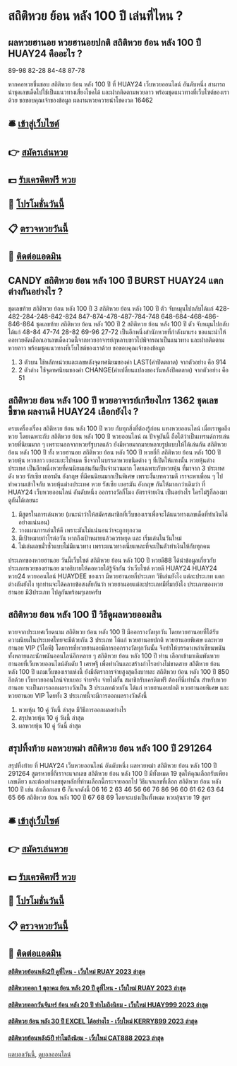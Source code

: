 # สถิติหวย ย้อน หลัง 100 ปี เล่นที่ไหน ?
## ผลหวยฮานอย หวยฮานอยปกติ สถิติหวย ย้อน หลัง 100 ปี HUAY24 คืออะไร ?
89-98
82-28
84-48
87-78

หากคอหวยชื่นชอบ สถิติหวย ย้อน หลัง 100 ปี ที่ HUAY24 เว็บหวยออนไลน์ อันดับหนึ่ง สามารถนำชุดเลขเด็ดไปใช้เป็นแนวทางเสี่ยงโชคได้ และฝากติดตามหวยลาว พร้อมชุดแนวทางที่เว็บไซต์ของเราด้วย
ขอขอบคุณเจ้าของข้อมูล
ผลงานหวยควายนำโชคงวด 16462

## 🛎 [เข้าสู่เว็บไซต์](https://bit.ly/3BG5bNw)
## 👉 [สมัครเล่นหวย](https://bit.ly/3BG5bNw)
## 💵 [รับเครดิตฟรี หวย](https://bit.ly/3C3mvgS)
## 👑 [โปรโมชั่นวันนี้](https://bit.ly/3C3mvgS)
## 📋 [ตรวจหวยวันนี้](https://bit.ly/3C3mvgS)
## 📱 [ติดต่อแอดมิน](https://bit.ly/3C3mvgS)

## CANDY สถิติหวย ย้อน หลัง 100 ปี BURST HUAY24 แตกต่างกันอย่างไร ?
ชุดเลขท้าย สถิติหวย ย้อน หลัง 100 ปี 3 สถิติหวย ย้อน หลัง 100 ปี ตัว จับหมุนไปกลับได้แก่
428-482-284-248-842-824
847-874-478-487-784-748
648-684-468-486-846-864
ชุดเลขท้าย สถิติหวย ย้อน หลัง 100 ปี 2 สถิติหวย ย้อน หลัง 100 ปี ตัว จับหมุนไปกลับได้แก่
48-84
47-74
28-82
69-96
27-72
เป็นอีกหนึ่งสำนักหวยที่กำลังมาแรง ขอแนะนำให้คอหวยคัดเลือกเอาเลขเด็ดงวดนี้จากหวยอาจารย์กุหลาบขาวไปพิจารณาเป็นแนวทาง และฝากติดตามหวยลาว พร้อมชุดแนวทางที่เว็บไซต์ของเราด้วย
ขอขอบคุณเจ้าของข้อมูล

1. 3 ตัวบน ใช้หลักหน่วยและเลขหลังจุดทศนิยมของค่า LAST(ค่าปิดตลาด) จากตัวอย่าง คือ 914
2. 2 ตัวล่าง ใช้จุดทศนิยมของค่า CHANGE(ค่าเปลี่ยนแปลงของวันหลังปิดตลาด) จากตัวอย่าง คือ 51

## สถิติหวย ย้อน หลัง 100 ปี หวยอาจารย์เกรียงไกร 1362 ชุดเลขชี้ขาด ผลงานดี HUAY24 เลือกยังไง ?
ครบเครื่องเรื่อง สถิติหวย ย้อน หลัง 100 ปี หวย กับทุกสิ่งที่ต้องรู้ก่อน แทงหวยออนไลน์
เมื่อเราพูดถึงหวย โดยเฉพาะกับ สถิติหวย ย้อน หลัง 100 ปี หวยออนไลน์ ณ ปัจจุบันนี้ ถือได้ว่าเป็นเทรนด์การเล่นหวยที่นิยมมาก ๆ เพราะนอกจากหวยรัฐบาลแล้ว ยังมีหวยมากมายหลายรูปแบบให้ได้เล่นกัน สถิติหวย ย้อน หลัง 100 ปี ทั้ง หวยฮานอย สถิติหวย ย้อน หลัง 100 ปี หวยยี่กี สถิติหวย ย้อน หลัง 100 ปี หวยหุ้น หวยลาว เยอะแยะไปหมด ซึ่งจากในบรรดาหวยชนิดต่าง ๆ ที่เปิดให้แทงนั้น หวยหุ้นต่างประเทศ เป็นอีกหนึ่งหวยที่คนนิยมเล่นกันเป็นจำนวนมาก โดยเฉพาะกับหวยหุ้น ที่มาจาก 3 ประเทศดัง หวย รัสเซีย เยอรมัน อังกฤษ ที่มีคนนิยมมากเป็นพิเศษ เพราะงั้นบทความดี เราจะพาเพื่อน ๆ ไปทำความเข้าใจกับ หวยหุ้นต่างประเทศ หวย รัสเซีย เยอรมัน อังกฤษ กันให้มากกว่าเดิมว่า ที่ HUAY24 เว็บหวยออนไลน์ อันดับหนึ่ง ออกรางวัลกี่โมง อัตราจ่ายเงิน เป็นอย่างไร ใครไม่รู้ก็ลองมาดูกันได้เลยนะ
1. มีสูตรในการเล่นหวย (แนะนำว่าให้สมัครสมาชิกที่เว็บของเราเพื่อจะได้แนวทางเลขเด็ดที่ทำเงินได้อย่างแน่นอน)
2. วางแผนการเล่นให้ดี เพราะมันไม่แน่นอนว่าจะถูกทุกงวด
3. มีเป้าหมายกำไรต่อวัน หากถึงเป้าหมายแล้วควรหยุด และ เริ่มเล่นในวันใหม่
4. ไม่เล่นเลขมั่วซั่วแบบไม่มีแนวทาง เพราะแนวทางเนี่ยแหละที่จะเป็นตัวทำเงินให้กับทุกคน

ประเภทของหวยฮานอย วันนี้เว็บไซต์ สถิติหวย ย้อน หลัง 100 ปี หวยดี88 ได้นำข้อมูลเกี่ยวกับ ประเภทหวยของฮานอย มาอธิบายให้คอหวยได้รู้จักกัน ว่าเว็บไซต์ หวยดี HUAY24 HUAY24 หวย24 หวยออนไลน์ HUAYDEE ของเรา มีหวยฮานอยกี่ประเภท วิธีเล่นยังไง แต่ละประเภท แตกต่างกันยังไง
ทุกท่านจะได้คลายข้อสงสัยกันว่า หวยฮานอยแต่ละประเภทมีที่มายังไง ประเภทของหวยฮานอย มี3ประเภท ไปดูกันพร้อมๆเลยครับ

## สถิติหวย ย้อน หลัง 100 ปี วิธีดูผลหวยออมสิน
หวยจากประเทศเวียดนาม สถิติหวย ย้อน หลัง 100 ปี มีออกรางวัลทุกวัน โดยหวยฮานอยที่ได้รับความนิยมในประเทศไทยจะมีด้วยกัน 3 ประเภท ได้แก่ หวยฮานอยปกติ หวยฮานอยพิเศษ และหวยฮานอย VIP (วีไอพี)
โดยการที่หวยฮานอยมีการออกรางวัลทุกวันนั้น จึงทำให้บรรดาเหล่าเซียนพนันทั้งหลายและนักพนันออนไลน์อีกหลาย ๆ สถิติหวย ย้อน หลัง 100 ปี ท่าน เลือกเข้ามาเดิมพันหวยฮานอยที่เว็บหวยออนไลน์อันดับ 1 เศรษฐี เพื่อทำเงินและสร้างกำไรอย่างไม่ขาดสาย สถิติหวย ย้อน หลัง 100 ปี แถมเว็บของเราแห่งนี้ ยังมีอัตราการจ่ายสูงสุดถึงบาทละ สถิติหวย ย้อน หลัง 100 ปี 850 อีกด้วย เว็บหวยออนไลน์จ่ายเยอะ จ่ายจริง จ่ายไม่อั้น สมาชิกรับเครดิตฟรี ต้องที่นี่เท่านั้น
สำหรับหวยฮานอย จะเป็นการออกผลรางวัลเป็น 3 ประเภทด้วยกัน ได้แก่ หวยฮานอยปกติ หวยฮานอยพิเศษ และหวยฮานอย VIP โดยทั้ง 3 ประเภทนี้จะมีการออกผลรางวัลดังนี้
1. หวยหุ้น 10 คู่ วันนี้ ล่าสุด มีวิธีการออกผลอย่างไร
2. สรุปหวยหุ้น 10 คู่ วันนี้ ล่าสุด
3. ผลหวยหุ้น 10 คู่ วันนี้ ล่าสุด

## สรุปทิ้งท้าย ผลหวยพม่า สถิติหวย ย้อน หลัง 100 ปี 291264
สรุปทิ้งท้าย ที่ HUAY24 เว็บหวยออนไลน์ อันดับหนึ่ง ผลหวยพม่า สถิติหวย ย้อน หลัง 100 ปี 291264 สูตรหวยยี่กีเราจะแจกเลข สถิติหวย ย้อน หลัง 100 ปี มีทั้งหมด 19 ชุดให้คุณเลือกรับเพียงเลขเดียว และต้องทำเลขชุดหลักที่ท่านเลือกนี้กระจายออกไป วิธีแจกเลขที่เลือก สถิติหวย ย้อน หลัง 100 ปี เช่น ถ้าเลือกเลข 6 ก็แจกดังนี้ 06 16 2 63 46 56 66 76 86 96 60 61 62 63 64 65 66 สถิติหวย ย้อน หลัง 100 ปี 67 68 69 โดยจะแบ่งเป็นทั้งหมด หวยลุ้นรวย 19 สูตร

## 🛎 [เข้าสู่เว็บไซต์](https://bit.ly/3BG5bNw)
## 👉 [สมัครเล่นหวย](https://bit.ly/3BG5bNw)
## 💵 [รับเครดิตฟรี หวย](https://bit.ly/3C3mvgS)
## 👑 [โปรโมชั่นวันนี้](https://bit.ly/3C3mvgS)
## 📋 [ตรวจหวยวันนี้](https://bit.ly/3C3mvgS)
## 📱 [ติดต่อแอดมิน](https://bit.ly/3C3mvgS)

#### [สถิติหวยย้อนหลัง2ปี ดูที่ไหน - เว็บใหม่ RUAY 2023 ล่าสุด](https://atom.io/themes/สถิติหวยย้อนหลัง2ปี%20ดูที่ไหน%20-%20เว็บใหม่%20ruay%202023%20ล่าสุด)
#### [สถิติหวยออก 1 ตุลาคม ย้อน หลัง 20 ปี ดูที่ไหน - เว็บใหม่ RUAY 2023 ล่าสุด](https://atom.io/themes/สถิติหวยออก%201%20ตุลาคม%20ย้อน%20หลัง%2020%20ปี%20ดูที่ไหน%20-%20เว็บใหม่%20ruay%202023%20ล่าสุด)
#### [สถิติหวยออกวันจันทร์ ย้อน หลัง 20 ปี ทำไมถึงนิยม - เว็บใหม่ HUAY999 2023 ล่าสุด](https://atom.io/themes/สถิติหวยออกวันจันทร์%20ย้อน%20หลัง%2020%20ปี%20ทำไมถึงนิยม%20-%20เว็บใหม่%20huay999%202023%20ล่าสุด)
#### [สถิติหวย ย้อน หลัง 30 ปี EXCEL ได้อย่างไร - เว็บใหม่ KERRY899 2023 ล่าสุด](https://atom.io/themes/สถิติหวย%20ย้อน%20หลัง%2030%20ปี%20excel%20ได้อย่างไร%20-%20เว็บใหม่%20kerry899%202023%20ล่าสุด)
#### [สถิติหวยย้อนหลัง5ปี ทำไมถึงนิยม - เว็บใหม่ CAT888 2023 ล่าสุด](https://atom.io/themes/สถิติหวยย้อนหลัง5ปี%20ทำไมถึงนิยม%20-%20เว็บใหม่%20cat888%202023%20ล่าสุด)

[ผลบอลวันนี้](https://siamsport.tv "ผลบอลวันนี้"), [ดูบอลออนไลน์](https://siamsport.tv/ดูบอลสด "ดูบอลออนไลน์")